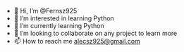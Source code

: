 - 👋 Hi, I’m @Fernsz925
- 👀 I’m interested in learning Python
- 🌱 I’m currently learning Python
- 💞️ I’m looking to collaborate on any project to learn more
- 📫 How to reach me alecsz925@gmail.com

<!---
Fernsz925/Fernsz925 is a ✨ special ✨ repository because its `README.md` (this file) appears on your GitHub profile.
You can click the Preview link to take a look at your changes.
--->
